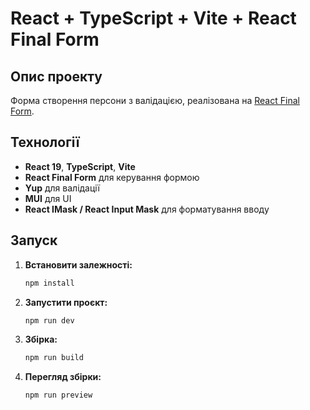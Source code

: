 # React + TypeScript + Vite + React Final Form

## Опис проекту
Форма створення персони з валідацією, реалізована на [React Final Form](https://final-form.org/react).

## Технології
- **React 19**, **TypeScript**, **Vite**
- **React Final Form** для керування формою
- **Yup** для валідації
- **MUI** для UI
- **React IMask / React Input Mask** для форматування вводу

## Запуск
1. **Встановити залежності:**
   ```sh
   npm install
   ```
2. **Запустити проєкт:**
   ```sh
   npm run dev
   ```
3. **Збірка:**
   ```sh
   npm run build
   ```
4. **Перегляд збірки:**
   ```sh
   npm run preview
   ```
